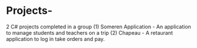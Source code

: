 # Projects-

2 C# projects completed in a group 
(1) Someren Application - An application to manage students and teachers on a trip 
(2) Chapeau - A retaurant application to log in take orders and pay.
